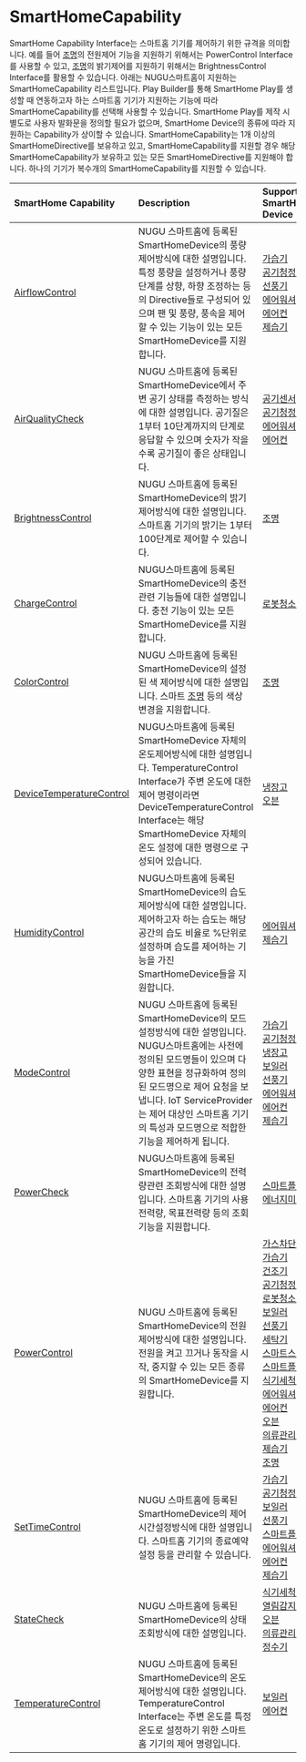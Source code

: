 # SmartHomeCapability

SmartHome Capability Interface는 스마트홈 기기를 제어하기 위한 규격을 의미합니다. 예를 들어 [조명](../smarthomedevicetype/type-21.md)의 전원제어 기능을 지원하기 위해서는 PowerControl Interface를 사용할 수 있고, [조명](../smarthomedevicetype/type-21.md)의 밝기제어를 지원하기 위해서는 BrightnessControl Interface를 활용할 수 있습니다. 아래는 NUGU스마트홈이 지원하는 SmartHomeCapability 리스트입니다. Play Builder를 통해 SmartHome Play를 생성할 때 연동하고자 하는 스마트홈 기기가 지원하는 기능에 따라 SmartHomeCapability를 선택해 사용할 수 있습니다. SmartHome Play를 제작 시 별도로 사용자 발화문을 정의할 필요가 없으며, SmartHome Device의 종류에 따라 지원하는 Capability가 상이할 수 있습니다. SmartHomeCapability는 1개 이상의 SmartHomeDirective를 보유하고 있고, SmartHomeCapability를 지원할 경우 해당 SmartHomeCapability가 보유하고 있는 모든 SmartHomeDirective를 지원해야 합니다. 하나의 기기가 복수개의 SmartHomeCapability를 지원할 수 있습니다.

| SmartHome Capability | Description | Supported SmartHome Device |
| :--- | :--- | :--- |
| [AirflowControl](airflowcontrol-interface.md) | NUGU 스마트홈에 등록된 SmartHomeDevice의 풍량제어방식에 대한 설명입니다. 특정 풍량을 설정하거나 풍량 단계를 상향, 하향 조정하는 등의 Directive들로 구성되어 있으며 팬 및 풍량, 풍속을 제어할 수 있는 기능이 있는 모든 SmartHomeDevice를 지원합니다. | [가습기](../smarthomedevicetype/type-2.md)<br>[공기청정기](../smarthomedevicetype/type-4-1.md)<br>[선풍기](../smarthomedevicetype/type-8.md)<br>[에어워셔](../smarthomedevicetype/type-14.md)<br>[에어컨](../smarthomedevicetype/type-15.md)<br>[제습기](../smarthomedevicetype/type-20.md) |
| [AirQualityCheck](airqualitycheck-interface.md) | NUGU 스마트홈에 등록된 SmartHomeDevice에서 주변 공기 상태를 측정하는 방식에 대한 설명입니다. 공기질은 1부터 10단계까지의 단계로 응답할 수 있으며 숫자가 작을수록 공기질이 좋은 상태입니다. | [공기센서](../smarthomedevicetype/type-4.md)<br>[공기청정기](../smarthomedevicetype/type-4-1.md)<br>[에어워셔](../smarthomedevicetype/type-14.md)<br>[에어컨](../smarthomedevicetype/type-15.md) |
| [BrightnessControl](brightnesscontrol-interface.md) | NUGU 스마트홈에 등록된 SmartHomeDevice의 밝기제어방식에 대한 설명입니다. 스마트홈 기기의 밝기는 1부터 100단계로 제어할 수 있습니다. | [조명](../smarthomedevicetype/type-21.md) |
| [ChargeControl](chargecontrol-interface.md) | NUGU스마트홈에 등록된 SmartHomeDevice의 충전관련 기능들에 대한 설명입니다. 충전 기능이 있는 모든 SmartHomeDevice를 지원합니다. | [로봇청소기](../smarthomedevicetype/type-6.md) |
| [ColorControl](colorcontrol-interface.md) | NUGU 스마트홈에 등록된 SmartHomeDevice의 설정된 색 제어방식에 대한 설명입니다. 스마트 [조명](../smarthomedevicetype/type-21.md) 등의 색상 변경을 지원합니다. | [조명](../smarthomedevicetype/type-21.md) |
| [DeviceTemperatureControl](devicetemperaturecontrol-interface.md) | NUGU스마트홈에 등록된 SmartHomeDevice 자체의 온도제어방식에 대한 설명입니다. TemperatureControl Interface가 주변 온도에 대한 제어 명령이라면 DeviceTemperatureControl Interface는 해당 SmartHomeDevice 자체의 온도 설정에 대한 명령으로 구성되어 있습니다. | [냉장고](../smarthomedevicetype/type-5.md)<br>[오븐](../smarthomedevicetype/type-17.md) |
| [HumidityControl](humiditycontrol-interface.md) | NUGU스마트홈에 등록된 SmartHomeDevice의 습도제어방식에 대한 설명입니다. 제어하고자 하는 습도는 해당 공간의 습도 비율로 %단위로 설정하며 습도를 제어하는 기능을 가진 SmartHomeDevice들을 지원합니다. | [에어워셔](../smarthomedevicetype/type-14.md)<br>[제습기](../smarthomedevicetype/type-20.md) |
| [ModeControl](modecontrol-interface.md) | NUGU 스마트홈에 등록된 SmartHomeDevice의 모드설정방식에 대한 설명입니다. NUGU스마트홈에는 사전에 정의된 모드명들이 있으며 다양한 표현을 정규화하여 정의된 모드명으로 제어 요청을 보냅니다. IoT ServiceProvider는 제어 대상인 스마트홈 기기의 특성과 모드명으로 적합한 기능을 제어하게 됩니다. | [가습기](../smarthomedevicetype/type-2.md)<br>[공기청정기](../smarthomedevicetype/type-4-1.md)<br>[냉장고](../smarthomedevicetype/type-5.md)<br>[보일러](../smarthomedevicetype/type-7.md)<br>[선풍기](../smarthomedevicetype/type-8.md)<br>[에어워셔](../smarthomedevicetype/type-14.md)<br>[에어컨](../smarthomedevicetype/type-15.md)<br>[제습기](../smarthomedevicetype/type-20.md) |
| [PowerCheck](powercheck-interface.md) | NUGU스마트홈에 등록된 SmartHomeDevice의 전력량관련 조회방식에 대한 설명입니다. 스마트홈 기기의 사용전력량, 목표전력량 등의 조회 기능을 지원합니다. | [스마트플러그](../smarthomedevicetype/type-11.md)<br>[에너지미터](../smarthomedevicetype/type-13.md) |
| [PowerControl](powercontrol-interface.md) | NUGU 스마트홈에 등록된 SmartHomeDevice의 전원제어방식에 대한 설명입니다. 전원을 켜고 끄거나 동작을 시작, 중지할 수 있는 모든 종류의 SmartHomeDevice를 지원합니다. | [가스차단기](../smarthomedevicetype/type-1.md)<br>[가습기](../smarthomedevicetype/type-2.md)<br>[건조기](../smarthomedevicetype/type-3.md)<br>[공기청정기](../smarthomedevicetype/type-4-1.md)<br>[로봇청소기](../smarthomedevicetype/type-6.md)<br>[보일러](../smarthomedevicetype/type-7.md)<br>[선풍기](../smarthomedevicetype/type-8.md)<br>[세탁기](../smarthomedevicetype/type-9.md)<br>[스마트스위치](../smarthomedevicetype/type-10.md)<br>[스마트플러그](../smarthomedevicetype/type-11.md)<br>[식기세척기](../smarthomedevicetype/type-12.md)<br>[에어워셔](../smarthomedevicetype/type-14.md)<br>[에어컨](../smarthomedevicetype/type-15.md)<br>[오븐](../smarthomedevicetype/type-17.md)<br>[의류관리기](../smarthomedevicetype/type-18.md)<br>[제습기](../smarthomedevicetype/type-20.md)<br>[조명](../smarthomedevicetype/type-21.md) |
| [SetTimeControl](settimecontrol-interface.md) | NUGU 스마트홈에 등록된 SmartHomeDevice의 제어시간설정방식에 대한 설명입니다. 스마트홈 기기의 종료예약설정 등을 관리할 수 있습니다. | [가습기](../smarthomedevicetype/type-2.md)<br>[공기청정기](../smarthomedevicetype/type-4-1.md)<br>[보일러](../smarthomedevicetype/type-7.md)<br>[선풍기](../smarthomedevicetype/type-8.md)<br>[스마트플러그](../smarthomedevicetype/type-11.md)<br>[에어워셔](../smarthomedevicetype/type-14.md)<br>[에어컨](../smarthomedevicetype/type-15.md)<br>[제습기](../smarthomedevicetype/type-20.md) |
| [StateCheck](statecheck-interface.md) | NUGU 스마트홈에 등록된 SmartHomeDevice의 상태조회방식에 대한 설명입니다. | [식기세척기](../smarthomedevicetype/type-12.md)<br>[열림감지센서](../smarthomedevicetype/type-16.md)<br>[오븐](../smarthomedevicetype/type-17.md)<br>[의류관리기](../smarthomedevicetype/type-18.md)<br>[정수기](../smarthomedevicetype/type-19.md) |
| [TemperatureControl](temperaturecontrol-interface.md) | NUGU 스마트홈에 등록된 SmartHomeDevice의 온도제어방식에 대한 설명입니다. TemperatureControl Interface는 주변 온도를 특정 온도로 설정하기 위한 스마트홈 기기의 제어 명령입니다. | [보일러](../smarthomedevicetype/type-7.md)<br>[에어컨](../smarthomedevicetype/type-15.md) |

